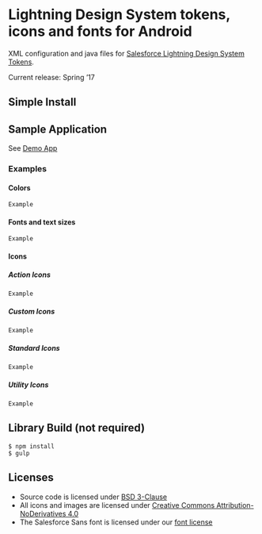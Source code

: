 # Lightning Design System tokens, icons and fonts for Android

XML configuration and java files for [Salesforce Lightning Design System](https://www.lightningdesignsystem.com/) [Tokens](https://www.lightningdesignsystem.com/design-tokens/).

Current release: Spring ’17

## Simple Install


## Sample Application 

See [Demo App](https://github.com/salesforce-ux/design-system-android/tree/master/????)

### Examples


#### Colors

```
Example

```


#### Fonts and text sizes

```
Example

```


#### Icons

##### Action Icons

```
Example

```


##### Custom Icons

```
Example

```


##### Standard Icons

```
Example

```


##### Utility Icons


```
Example

```

## Library Build (not required)

```
$ npm install
$ gulp
```

## Licenses

* Source code is licensed under [BSD 3-Clause](https://git.io/sfdc-license)
* All icons and images are licensed under [Creative Commons Attribution-NoDerivatives 4.0](https://github.com/salesforce-ux/licenses/blob/master/LICENSE-icons-images.txt)
* The Salesforce Sans font is licensed under our [font license](https://github.com/salesforce-ux/licenses/blob/master/LICENSE-font.txt)
